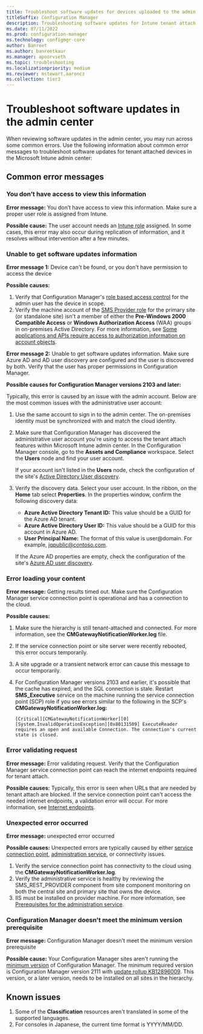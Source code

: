 ```yaml
---
title: Troubleshoot software updates for devices uploaded to the admin center
titleSuffix: Configuration Manager
description: Troubleshooting software updates for Intune tenant attach
ms.date: 07/11/2022
ms.prod: configuration-manager
ms.technology: configmgr-core
author: Banreet
ms.author: banreetkaur
ms.manager: apoorvseth
ms.topic: troubleshooting
ms.localizationpriority: medium
ms.reviewer: mstewart,aaroncz 
ms.collection: tier3
---
```


# Troubleshoot software updates in the admin center
<!--13035723-->

When reviewing software updates in the admin center, you may run across some common errors. Use the following information about common error messages to troubleshoot software updates for tenant attached devices in the Microsoft Intune admin center:

## Common error messages

### You don’t have access to view this information

**Error message:** You don’t have access to view this information. Make sure a proper user role is assigned from Intune.

**Possible cause:** The user account needs an [Intune role](../../memdocs/intune/fundamentals/role-based-access-control.md) assigned. In some cases, this error may also occur during replication of information, and it resolves without intervention after a few minutes.

### Unable to get software updates information

**Error message 1:** Device can't be found, or you don't have permission to access the device

**Possible causes:**

1. Verify that Configuration Manager's [role based access control](../../memdocs/configmgr/core/understand/fundamentals-of-role-based-administration.md) for the admin user has the device in scope.
1. Verify the machine account of the [SMS Provider role](../../memdocs/configmgr/core/plan-design/hierarchy/plan-for-the-sms-provider.md) for the primary site (or standalone site) isn't a member of either the **Pre-Windows 2000 Compatible Access** or **Windows Authorization Access** (WAA) groups in on-premises Active Directory. For more information, see [Some applications and APIs require access to authorization information on account objects](/troubleshoot/windows-server/identity/apps-apis-require-access).

**Error message 2:** Unable to get software updates information. Make sure Azure AD and AD user discovery are configured and the user is discovered by both. Verify that the user has proper permissions in Configuration Manager.

**Possible causes for Configuration Manager versions 2103 and later:**

Typically, this error is caused by an issue with the admin account. Below are the most common issues with the administrative user account:

1. Use the same account to sign in to the admin center. The on-premises identity must be synchronized with and match the cloud identity.
1. Make sure that Configuration Manager has discovered the administrative user account you're using to access the tenant attach features within Microsoft Intune admin center. In the Configuration Manager console, go to the **Assets and Compliance** workspace. Select the **Users** node and find your user account.

    If your account isn't listed in the **Users** node, check the configuration of the site's [Active Directory User discovery](../../memdocs/configmgr/core/servers/deploy/configure/about-discovery-methods.md).

1. Verify the discovery data. Select your user account. In the ribbon, on the **Home** tab select **Properties**. In the properties window, confirm the following discovery data:

    - **Azure Active Directory Tenant ID:** This value should be a GUID for the Azure AD tenant.
    - **Azure Active Directory User ID:** This value should be a GUID for this account in Azure AD.
    - **User Principal Name:** The format of this value is user@domain. For example, jqpublic@contoso.com.

    If the Azure AD properties are empty, check the configuration of the site's [Azure AD user discovery](../../memdocs/configmgr/core/servers/deploy/configure/about-discovery-methods.md).

### Error loading your content

**Error message:** Getting results timed out. Make sure the Configuration Manager service connection point is operational and has a connection to the cloud.

**Possible causes:**

1. Make sure the hierarchy is still tenant-attached and connected. For more information, see the **CMGatewayNotificationWorker.log** file.
1. If the service connection point or site server were recently rebooted, this error occurs temporarily.
1. A site upgrade or a transient network error can cause this message to occur temporarily.
1. For Configuration Manager versions 2103 and earlier, it's possible that the cache has expired, and the SQL connection is stale. Restart **SMS_Executive** service on the machine running the service connection point (SCP) role if you see errors similar to the following in the SCP's **CMGatewayNotificationWorker.log:**

    `[Critical][CMGatewayNotificationWorker][0][System.InvalidOperationException][0x80131509]
    ExecuteReader requires an open and available Connection. The connection's current state is closed.`

### Error validating request

**Error message:** Error validating request. Verify that the Configuration Manager service connection point can reach the internet endpoints required for tenant attach.

**Possible causes:** Typically, this error is seen when URLs that are needed by tenant attach are blocked. If the service connection point can't access the needed internet endpoints, a validation error will occur. For more information, see [Internet endpoints](prerequisites.md#internet-endpoints).

### Unexpected error occurred

**Error message:** unexpected error occurred

**Possible causes:** Unexpected errors are typically caused by either [service connection point](../../memdocs/configmgr/core/servers/deploy/configure/about-the-service-connection-point.md), [administration service](../../memdocs/configmgr/develop/adminservice/overview.md), or connectivity issues.

1. Verify the service connection point has connectivity to the cloud using the **CMGatewayNotificationWorker.log**.
1. Verify the administrative service is healthy by reviewing the SMS_REST_PROVIDER component from site component monitoring on both the central site and primary site that owns the device.
1. IIS must be installed on provider machine. For more information, see [Prerequisites for the administration service](../../memdocs/configmgr/develop/adminservice/overview.md#prerequisites).


### Configuration Manager doesn't meet the minimum version prerequisite

**Error message:** Configuration Manager doesn't meet the minimum version prerequisite

**Possible cause:** Your Configuration Manager sites aren't running the [minimum version](software-updates.md#prerequisites) of Configuration Manager. The minimum required version is Configuration Manager version 2111 with [update rollup KB12896009](../hotfix/2111/12896009.md). This version, or a later version, needs to be installed on all sites in the hierarchy.

## Known issues

1. Some of the **Classification** resources aren't translated in some of the supported languages.
1. For consoles in Japanese, the current time format is YYYY/MM/DD.
